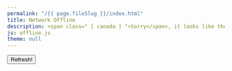 ```yaml
---
permalink: "/{{ page.fileSlug }}/index.html"
title: Network Offline
description: <span class=" [ canada ] ">Sorry</span>, it looks like there's a problem with your Internet connection.
js: offline.js
theme: null
---
```


<nav class=" [ buttons-list ] " role="navigation">
  <button onclick="window.location.reload()" aria-label="Refresh">Refresh!</button>
</nav>

